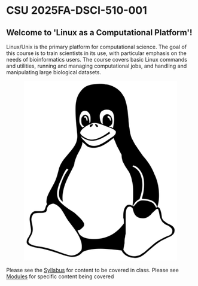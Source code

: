 # CSU 2025FA-DSCI-510-001

## Welcome to 'Linux as a Computational Platform'!

Linux/Unix is the primary platform for computational science. The goal of this course is to train scientists in its use, with particular emphasis on the needs of bioinformatics users. The course covers basic Linux commands and utilities, running and managing computational jobs, and handling and manipulating large biological datasets.

<p align="center">
<img width="410" alt="linux_logo" src="https://github.com/jesshill/CSU-2025FA-DSCI-510-001_LINUX_as_a_computational_platform/blob/main/linux_logo.png">
</p>

Please see the [Syllabus](Syllabus) for content to be covered in class. 
Please see [Modules](Modules) for specific content being covered
